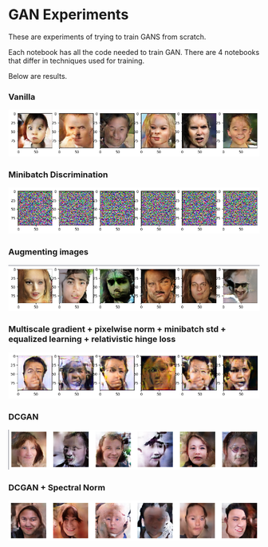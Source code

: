 # GAN Experiments

These are experiments of trying to train GANS from scratch.

Each notebook has all the code needed to train GAN. There are 4 notebooks that differ in techniques used for training.

Below are results.

### Vanilla

![Vanilla](images/vanilla.png)

### Minibatch Discrimination

![Minibatch Discrimination](images/minibatch.png)

### Augmenting images

![Augments](images/augment.png)

### Multiscale gradient + pixelwise norm + minibatch std + equalized learning + relativistic hinge loss

![Many](images/multiscale.png)

### DCGAN

![DCGAN](images/dcgan.png)

### DCGAN + Spectral Norm

![Spectral Norm](images/spectral.png)